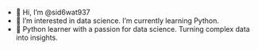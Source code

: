 - 👋 Hi, I’m @sid6wat937
- 👀 I’m interested in data science. I’m currently learning Python.
- 🌱 Python learner with a passion for data science. Turning complex data into insights.
